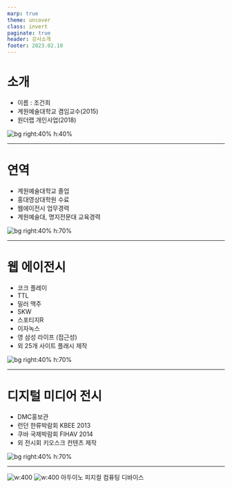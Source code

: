 ```yaml
---
marp: true
theme: uncover
class: invert
paginate: true
header: 강사소개
footer: 2023.02.10
---
```


# 소개
- 이름 : 조건희
- 계원예술대학교 겸임교수(2015)
- 원더랩 개인사업(2018)

![bg right:40% h:40%](https://lh3.googleusercontent.com/aOu5zbkD220LRlo11imEFkKnVRReuuflRIp_h0XSY2ouA2Hw-9tU76YU23ezwf4mQ1LsSJ0P7w0F3cZ3NxTvP9sH07bUzNT-hVL5hj4MJlnyF3z1KRYShT6BQOXyq2zc3cnCrT314VRQJ0ATSjE4Y35MFGG2O0VcATZkgi_zXPyXSz2B3fT-b4HwPaYmNAWCoNiGUWJUI78mxYITz0NjejpJttyTu3ehrhVJRGjIy09Pqtyzsz8ryyDZ6LJGB0cy73iDnXyaeg61QPDf2RN9sYcDMsLDeUb4d_uip5mB8fNRQlA15Hkv8Syj5YyU7c6cdnmASXXm_vC8W14hN3HKWX_DNP2bkKOFmN2FCudOAjM7rJXbhewHIoFG4ETbi8vMXqoTS8nL_ZiWm8xA6X1dnVr_MpBQi9sOmIJhypvIILd3TZTFJwytkzxW2cwTqPOlo1o_8NDvIuMyHN7h3ZDkGzfnKDsSbQ23riNylcYWfCJplNSPhL8NAICTtd1jMwSyWrtoQ42YDE1PY8kgYbNnd3whvqxQEQMHBrX8s6WYCu0csFrdhAAd99EZo398QjY56qz_DSbygswz6ZInTpEu9dwEupPQoAkOPfCXkEVsGcz99zoR72erXqDrJKUl8xTqpj53XEg2wFMM4PZ0vrTHVN5XjA8rAWAQo4KDwX-aGH5c73V4sdmnlaGBL1rT6PpnIlGV9FLV55WSYLZEDkBF-URWNJHn_4xB1ZDPk4QjYDOtCnwkdagRaHBMdwjQFdEHeC7fEVW-2TjawELnAqjCfOgXofUQiFc7Y0vpiecXI16oJEHeDesBMk4a1fgDn-AyZWmDLl8KT7MN0TLmoRQM5D_7wHessoHC53mNa9NiWdGWZx56IvjjIsB26xYbnx29dVAX0ikJhHDcI2vuBGP9rdmqFe723d9APoKbEk5iMDvzFaTFog=w388-h505-no?authuser=0)

---

# 연역
- 계원예술대학교 졸업
- 홍대영상대학원 수료
- 웹에이전시 업무경력
- 계원예술대, 명지전문대 교육경력

![bg right:40% h:70%](https://lh3.googleusercontent.com/kitvTbhIn-zbhaxdmxsOXO-bisi1pKqpHY6_diUswMH9LsmAHGPCRHiLYf3odz_f_5l4oDAsXD8balQeWVC__pb9CFSJUuN1CMo3qssL5lCyQAINxW2k9-mWlqRSKT-kwQgblSjZFAc4RfYmT4sJ-Xpy19_HZ7HbDEGLM07fRZT8Juxr8y_dMTWmhcXSXchW4eSvaywl5RGmT599U90oXRib__kBZ0xhawGsvmXa9sJTT1AfgldU3zzcjaVPFtxNWqgMRJ0sRcX-UCctCKUw7JBT-AJRE6qjrngdyIZPG0MzC0IKdBSvJhoFxHd91DarF7iUrfZy2PHUQbNz3q1cp6ZR7Ti1mlaL6Li_ZKCXxWrRfS9JWqlLRo50tG1EejN0x5KVsnUWSbpOd-vOQstMBe2wfd31e5bDMyWJj6zgm-1wzCuA4OZViglwWdKWJm0FKg-peCX-eRwA7epoSIlgQzUaNnuGI01IMZyt5xwWEUAY-21XD1aRBil77N2ax3b4e6Cbk9wKikx2clhqwTwO5uW_O_qn0ohigo3k2YuQ3TdVwB9MUY2DhXpKJjQIlGFykx9fU-pwFEL8WP-ckAlP2EoxcQOJ3X9KjK233cq90vpcaNSJ0mXaA_sglY_dmB-xFu1wh37nuTI_UXuWSYTRec7Zgcp29uLiA70ZLRolyiUZ6COg-QzC_h3JdS3-tQsKwE98eLlcAunvwArDUZa2Y_AXgdgDROVkeS-qJEMbpEyogpKfOE1pPpboRH58lcyLAC7EdcX0HRDuZTIDdy4dDgr0DIOV1UGgZSAL6F4SSLbzaf-VgjbY4GUOMum7bC7RRGuF6MdRV5y6ilvB27HMvNNRuBrgDeMJyO4EkGG4OD1HMfWcaeNiwBvOqxCLyVX-HP8NIO4S4n3oc5X4C0dqYXA6n_f2wZt488VZ0qKlJ6sa7srVOA=w488-h487-no?authuser=0)

<!-- - 2004~2008 계원 조형 예술대학 졸업
- 2008~2010 픽스다인 재직
- 2010~2011 유플리트 재직
- 2008~2012 학점은행제 졸
- 2012~2014 이트라이브 재직
- 2013~2015 홍익대학교 영상대학원 게임콘텐츠과 수료
- 2015~2017 원더랙션 개업
- 2015~ 계원예술대학교, 디지털미디어 디자인과 겸임교수
- 2018~ 원더랩 개업
- 2019~2022 명지전문대학, 디지털 커뮤니케이션 디자인과 출강 -->

---

# 웹 에이전시
- 코크 플레이
- TTL
- 밀러 맥주
- SKW
- 스포티지R
- 이자녹스
- 영 삼성 라이프 (접근성)
- 외 25개 사이트 플래시 제작

![bg right:40% h:70%](https://lh3.googleusercontent.com/-UjZUKv0Mv1lT5vXKvz4PmWo-Iq3HwfvXKWMFgcVCO0aF60CZ4itH68Olgtkt53vQwxwdO8wN5YSpfvlkrPyq869nQFQVCCedwqL9EtZ1ZSbeqscDC72ppkUbGzXCAvpOlcezXSzbSCrqqwa7V53bHymSdgA7wVogU9R93C__YifA9TzMcyJsJIHbA1nBS8vqMU7fVFhq-FVuOeeU5VarcppupFw1mb8u_r5DKrRkGRYSqD3-Zv0ta0LUjgJGAmQFcxOkL7J2_9R0DND1IZd5GM-kv2A8KWr7rCDwogjLyKa3q6Kf1bp8FbtUWh60BceDdRl3pv2f9wlwjN5oUHSnP-BCflSiHNDvJcUG6Lw64R9xEczcEGxie5ZjtOKK690g9NCO4i-mm5PL9bHRS2zBRoU8iDtsXFIzS1xajp5_BX17f7oFbYqVaTCmAQghjPZ8_IKZ5tgl6KKuFPSqCsOpOYh4VwQ8QbJXn9eRxG6WnOrvCOatDXruS2k30QOp8nsH39xCq7CL2t1ByH9_4ZuAWC4jQcaCVcOVGRqHFZZIMbvZSGjEXpSXgvPxVGdhuwT6hILOyjkeksGMuqIcCXctiZE9oINmuQTx1IHT1VS34vgRAJ_YcXpTd1aHvpKBP8NlCz8SJpl8yOEeFU4I0PumkBIAZ2ZD6oUZ2r7CB3R_kcmColPVU40INWK3SYwJSxjtheQMvLlUQGXN8VRS6KhtjMvWs5OjLd_mXl5PQKWgOPtI6tWIDlg0foQDvZuD2s6DGC4D-P8h9jfeCjj9QHz6YV65MS_ot85aq2p2049bUqqmjwTJkrcPhv3Z_1ZVPN6MfxC7ORm3lV_xKnev4UwwbtyCc8LWSkI6j34Rv2y5ElDOrjFaJH9wquHo65wnB6JZNXCJWA0Evtic9ooeuCBzokdKMFXNddJdRHumHO5-59mwvNYZg=s447-no?authuser=0)

---

# 디지털 미디어 전시
- DMC홍보관
- 런던 한류박람회 KBEE 2013
- 쿠바 국제박람회 FIHAV 2014
- 외 전시회 키오스크 컨텐츠 제작

![bg right:40% h:70%](https://lh3.googleusercontent.com/gnDF3nXpkr2vX9i6VCaeOV7hOS4fzsG0SWd4yI0Ibiz5chpbcTvsLNMNNq09AeTBjLV1UXxzkWuMHY5U1NK5saw2B_z82lC22ZrhTEWRYGk4AuJ8Gl9sTMzlRRoZHYgvww41DkVAyTGLO-3YytisUoyxM9MDKh_dzXAGvruxsvf_AA5BHwMiPCfmUCTycL9-p-hUSBMnptk7llJBB_D1w20dohY86vOz-wvQmp0fYh0UVmLkIJMS0ZgjrI45rqLcx2jH77OVIpsTxaPFO6caNJ0clHgliEnrHGaCFhQjUEBNHTwf4tBO20ToJFZgBC2LJ8PVkLtycKgJFzoMiN7RHMF3DEzNutmBV_QiKFY2SXtavT97pHaDoXa9MH1r1oD-70APiZ5kdeawlpGwgoT_PmjSaKJvwhls1UC6ZkMZNasOrMBUsQtE4zP0RZ6B1LHmehK7ioTx0Ydn6eyjkNiVZ2DiKzUyJFI18CvIOjXcARXb28b4_7p21fYvkGCB8Op2z9jfBn2aqz7K0-15X_76gnnGorWQ--GG32A1cjFSYKnRozjbLSItEhKO_V40OQZA803c3p1QWWtnObv0fATgsnYV7Vfu7Z73qoCj5WWSTn3Qfs5QNNfW-wHbsJlOS2uz9rVwbop8BwLZhJlOBSfqvIWkqajRqH6wkNGGzrsFJfBuICm7iYlzGNQoaXZOQ9JBYr9wqk4sys_L6oJ_zYnavzlWPzliy-WSPET2QDhgz4967YCvkJ5EALvod0fG9dYlNwHERi7eC_GDPy3MEBN7p5UbltQzoiq5WMeFvkUyWLjNoVJgX62fc63r_34FbpkGVQItYbAiphXHdSEGORpIODOqIXgctCqTab77r4LAjjo7Gp53WvOaMAEfoBwrZdUzD2lh_zQdncOE6GD2lSZSHCNapRsL6WvO0iFO99iUKAx4pkgcIA=s460-no?authuser=0)

---

![w:400](https://lh3.googleusercontent.com/osu3SggUhA4XZhLiEDmUew3p65Y8ADUWJC7APBlOAVmC6KRw4rnZFqJkRoX9DYTuLKQNU8oXxYKiaqBNQbm_6sMWYAGnetSvaPEC3U0cvDg7luZhvBXZl4BRauUW1CaOGJV26tPvX0iuCLn25ZHd0iijmI7BO4eRVWHwOY5h5Gd14Cth5itRyzWTr9A8lv3Zj4ZA0nQkFBu0zvgUOicOwTVqsKJKT0hMjytKQiMdEBfT4-UffupzW3gPB0UT_nF3xxv2qFhdAdUo4Zly4Pre90HmbEhedDIJTdf5A3sU2JZruUDm846N2G4GIsqa1RXl90C5gAVVZX4D8gcMITVmoaXH0cYj45mtBJdP1qe7EC5FGuF9INAAKeasyQ7_t2bJJ3jYx0U2voaGcdx0_uGdNTvztTHfHR2MXv00toLaxQTDIYmgmf2zcdyJtpDqxqfWkej6N4myCAWwxIUE89HALYibiI8HKlVRRjcmv2xph55_JmbFdqN-E2nVA2F2Q3x3-klX_x22dnPTd0k6jbOpKtRB5fb2PltZ3wrDchOWX9Cgavb6DJDEUhXF5DN5y-7wCCFYb8hSIxyjoWMXP-HHjnp2T71Ar9lJflD5XDT7WbCkl-AZk2Qn0c85bitIOOGGbtaUOLW5W5-7hh74As5aq-V2MmVsTIsMPKCgfe5AQVsUB4Sz9aVopNYqiZ_kSvQsckQ4u7-v5WXSU0FaH4MTp6ARNvWwc6LNwFitOziASzJ5qZVQ3Up1WKwVMQeFTT5o13TuUbtMSOG35aGBTxF2j33fLjzGUGYMDJh2dZfxqdNYBu7OmZ9h_kUqlBJaYgVGvt_d6XgWnPUAYA8pL35ScBNVs3xOj5glQs9G6l3WjrkpA1oahYAWBufBcw5TIydBGEP8SiAnA45dePC30WNvzqb9R8ES5hfdqP5neHVcC5D_BHJJlA=w540-h300-no?authuser=0)
![w:400](https://lh3.googleusercontent.com/GPilU5xuA157ecx8H0HQNnEp4FCYBLw7acFYgwyd8Plv1bDGu9v23i22eZLhNDJIXbwBlhGKuONp2blqABPKwivt2b012JLRCYZfcivJl-zc9QOkZWkNsdPTNPbZeAwUti0bVwbDkGP6ZPOu2TLDC184sxSqB3lEpPAUOhqzMnE19RAdJAqVRFKejmtQgVeLGcmZ-Xinow97z1ArbdnG3nwjttaZz8OF2CpRXozRiHxcVw0kP8CV3fapdncWwL3z9e4wKUNoA9ScWWzqHY58rOR1lOYKOis6H7Kjpc79MVMnk7lf94z11DXLOxJHbBojadGnJHbqFs106lGi_HtDQIodWQA6NeXi_nQif2-6JOdnKeknesuVrrNuX2PQ0BWdQtUOJb20W7PxVck3QmUmjrTII-qwLhiVCvoxDdXTI9Yh-5smbXuT-YXF0OEagIRb-NIhwMknxHUl9VevI0AyXphA3Ic8jZ_BTyo4jL20uWj5AKP_mbxcmYMlAXKiudJ0GV1MRyaUPxkVlgxp8CaUPc_O3bXO54mP7rSVv-rNjBimvvIdCuqEUK-W_K6XJDFSHsDFZIEejxX8drCMn7uEB7uaTEjIKdZbJn1GUHlPb1wm_as0EZTr8zHZJ6Y2ugtMeeBm_KgFeU6AyugAPDzAgznJ-L8QgidK85KEB16HKt9ghAYQfHhxGL1_7o-puLp-GJk3lSL692fZfTVCBWckz6OxAvkRMNPQV0PuIQOloJC_mPmR2ZZJdh-Prr_uLH5o_Yj4yqMLHBR9DUf33zfJzz9uVNeKuJ6L1ZlVtaPruYuuNmkiZDtuOjoDmiEK9TozU2MlECJwoXt8djcaqpEtfdpKJ4fLMP2UP2LqF6uzP0MbP2TR58mdVNJH7AW86N7-l-PfGokvkaVOmSzrj5rSuSdXlW18YbnDACl1Ac4AVLWYqoVJyQ=w540-h300-no?authuser=0)
아두이노 피지컬 컴퓨팅 디바이스

